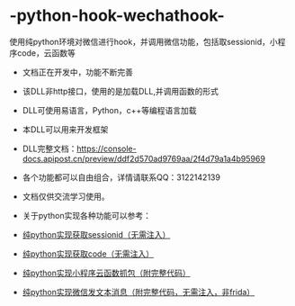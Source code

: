 # -python-hook-wechathook-
使用纯python环境对微信进行hook，并调用微信功能，包括取sessionid，小程序code，云函数等

* 文档正在开发中，功能不断完善
* 该DLL非http接口，使用的是加载DLL,并调用函数的形式
* DLL可使用易语言，Python，c++等编程语言加载
* 本DLL可以用来开发框架
* DLL完整文档：https://console-docs.apipost.cn/preview/ddf2d570ad9769aa/2f4d79a1a4b95969
* 各个功能都可以自由组合，详情请联系QQ：3122142139
* 文档仅供交流学习使用。

* 关于python实现各种功能可以参考：
* [纯python实现获取sessionid（无需注入）](https://blog.csdn.net/gefeixun/article/details/136895388?spm=1001.2014.3001.5502)
* [纯python实现获取code（无需注入）](https://blog.csdn.net/gefeixun/article/details/136972594?spm=1001.2014.3001.5502)
* [纯python实现小程序云函数抓包（附完整代码）](https://blog.csdn.net/gefeixun/article/details/137029885?spm=1001.2014.3001.5502)
* [纯python实现微信发文本消息（附完整代码，无需注入，非frida）](https://blog.csdn.net/gefeixun/article/details/137039169?spm=1001.2014.3001.5502)


